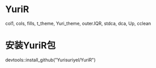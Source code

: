 # YuriR
col1, cols, fills, t_theme, Yuri_theme, outer.IQR, stdca, dca, Up, cclean
# 安装YuriR包
devtools::install_github("Yurisuriyel/YuriR")  
